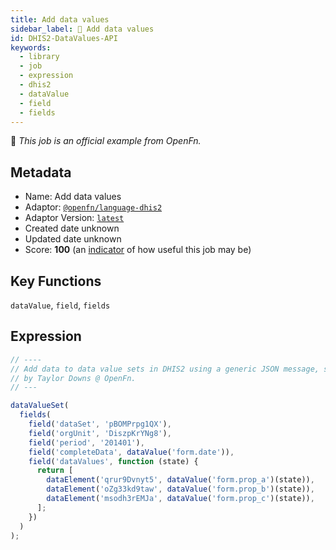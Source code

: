 ```yaml
---
title: Add data values
sidebar_label: 📜 Add data values
id: DHIS2-DataValues-API
keywords:
  - library
  - job
  - expression
  - dhis2
  - dataValue
  - field
  - fields
---
```


📜 <em>This job is an official example from OpenFn.</em>

## Metadata

- Name: Add data values
- Adaptor: [`@openfn/language-dhis2`](https://www.github.com/openfn/language-dhis2)
- Adaptor Version: [`latest`](https://www.github.com/openfn/language-dhis2)
- Created date unknown
- Updated date unknown
- Score: <b>100</b> (an [indicator](/adaptors/library/#library-scores) of how useful this job may be)

## Key Functions

`dataValue`, `field`, `fields`

## Expression

```js
// ----
// Add data to data value sets in DHIS2 using a generic JSON message, submitted
// by Taylor Downs @ OpenFn.
// ---

dataValueSet(
  fields(
    field('dataSet', 'pBOMPrpg1QX'),
    field('orgUnit', 'DiszpKrYNg8'),
    field('period', '201401'),
    field('completeData', dataValue('form.date')),
    field('dataValues', function (state) {
      return [
        dataElement('qrur9Dvnyt5', dataValue('form.prop_a')(state)),
        dataElement('oZg33kd9taw', dataValue('form.prop_b')(state)),
        dataElement('msodh3rEMJa', dataValue('form.prop_c')(state)),
      ];
    })
  )
);

```